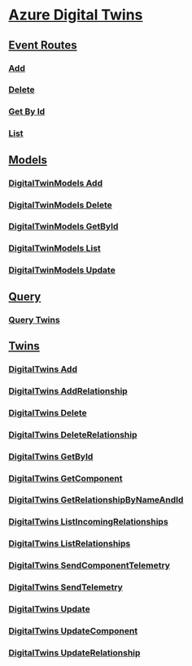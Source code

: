 # [Azure Digital Twins](../index.md)
## [Event Routes](digital-twins/EventRoutes.yml)
### [Add](digital-twins/EventRoutes/Add.yml)
### [Delete](digital-twins/EventRoutes/Delete.yml)
### [Get By Id](digital-twins/EventRoutes/GetById.yml)
### [List](digital-twins/EventRoutes/List.yml)
## [Models](digital-twins/Models.yml)
### [DigitalTwinModels Add](digital-twins/Models/DigitalTwinModels_Add.yml)
### [DigitalTwinModels Delete](digital-twins/Models/DigitalTwinModels_Delete.yml)
### [DigitalTwinModels GetById](digital-twins/Models/DigitalTwinModels_GetById.yml)
### [DigitalTwinModels List](digital-twins/Models/DigitalTwinModels_List.yml)
### [DigitalTwinModels Update](digital-twins/Models/DigitalTwinModels_Update.yml)
## [Query](digital-twins/Query.yml)
### [Query Twins](digital-twins/Query/QueryTwins.yml)
## [Twins](digital-twins/Twins.yml)
### [DigitalTwins Add](digital-twins/Twins/DigitalTwins_Add.yml)
### [DigitalTwins AddRelationship](digital-twins/Twins/DigitalTwins_AddRelationship.yml)
### [DigitalTwins Delete](digital-twins/Twins/DigitalTwins_Delete.yml)
### [DigitalTwins DeleteRelationship](digital-twins/Twins/DigitalTwins_DeleteRelationship.yml)
### [DigitalTwins GetById](digital-twins/Twins/DigitalTwins_GetById.yml)
### [DigitalTwins GetComponent](digital-twins/Twins/DigitalTwins_GetComponent.yml)
### [DigitalTwins GetRelationshipByNameAndId](digital-twins/Twins/DigitalTwins_GetRelationshipByNameAndId.yml)
### [DigitalTwins ListIncomingRelationships](digital-twins/Twins/DigitalTwins_ListIncomingRelationships.yml)
### [DigitalTwins ListRelationships](digital-twins/Twins/DigitalTwins_ListRelationships.yml)
### [DigitalTwins SendComponentTelemetry](digital-twins/Twins/DigitalTwins_SendComponentTelemetry.yml)
### [DigitalTwins SendTelemetry](digital-twins/Twins/DigitalTwins_SendTelemetry.yml)
### [DigitalTwins Update](digital-twins/Twins/DigitalTwins_Update.yml)
### [DigitalTwins UpdateComponent](digital-twins/Twins/DigitalTwins_UpdateComponent.yml)
### [DigitalTwins UpdateRelationship](digital-twins/Twins/DigitalTwins_UpdateRelationship.yml)
